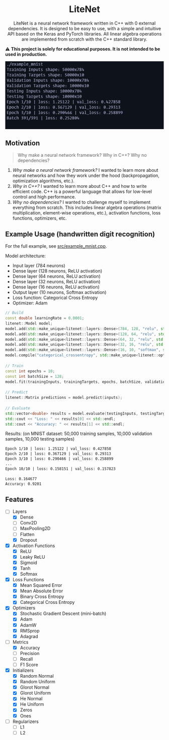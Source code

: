 <h1 align="center">LiteNet</h1>

<p align="center">LiteNet is a neural network framework written in C++ with 0 external dependencies. It is designed to be easy to use, with a simple and intuitive API based on the Keras    and PyTorch libraries. All linear algebra operations are implemented from scratch with the C++ standard library.</p>

⚠ **This project is solely for educational purposes. It is not intended to be used in production.**

![LiteNet Model Training](docs/training.gif)

## Motivation

> Why make a neural network framework? Why in C++? Why no dependencies?

1. _Why make a neural network framework?_ I wanted to learn more about neural networks and how they work under the hood (backpropagation, optimization algorithms, etc.).
2. _Why in C++?_ I wanted to learn more about C++ and how to write efficient code. C++ is a powerful language that allows for low-level control and high performance.
3. _Why no dependencies?_ I wanted to challenge myself to implement everything from scratch. This includes linear algebra operations (matrix multiplication, element-wise operations, etc.), activation functions, loss functions, optimizers, etc.

## Example Usage (handwritten digit recognition)

For the full example, see [src/example_mnist.cpp](src/example_mnist.cpp).

Model architecture:

- Input layer (784 neurons)
- Dense layer (128 neurons, ReLU activation)
- Dense layer (64 neurons, ReLU activation)
- Dense layer (32 neurons, ReLU activation)
- Dense layer (16 neurons, ReLU activation)
- Output layer (10 neurons, Softmax activation)
- Loss function: Categorical Cross Entropy
- Optimizer: Adam

```cpp
// Build
const double learningRate = 0.0001;
litenet::Model model;
model.add(std::make_unique<litenet::layers::Dense>(784, 128, "relu", std::make_unique<litenet::initializers::HeUniform>()));
model.add(std::make_unique<litenet::layers::Dense>(128, 64, "relu", std::make_unique<litenet::initializers::HeUniform>()));
model.add(std::make_unique<litenet::layers::Dense>(64, 32, "relu", std::make_unique<litenet::initializers::HeUniform>()));
model.add(std::make_unique<litenet::layers::Dense>(32, 16, "relu", std::make_unique<litenet::initializers::HeUniform>()));
model.add(std::make_unique<litenet::layers::Dense>(16, 10, "softmax", std::make_unique<litenet::initializers::GlorotUniform>()));
model.compile("categorical_crossentropy", std::make_unique<litenet::optimizers::Adam>(learningRate));

// Train
const int epochs = 10;
const int batchSize = 128;
model.fit(trainingInputs, trainingTargets, epochs, batchSize, validationInputs, validationTargets);

// Predict
litenet::Matrix predictions = model.predict(inputs);

// Evaluate
std::vector<double> results = model.evaluate(testingInputs, testingTargets);
std::cout << "Loss: " << results[0] << std::endl;
std::cout << "Accuracy: " << results[1] << std::endl;
```

Results: (on MNIST dataset: 50,000 training samples, 10,000 validation samples, 10,000 testing samples)

```
Epoch 1/10 | loss: 1.25122 | val_loss: 0.427858
Epoch 2/10 | loss: 0.367129 | val_loss: 0.29313
Epoch 3/10 | loss: 0.290466 | val_loss: 0.258899
...
Epoch 10/10 | loss: 0.158151 | val_loss: 0.157823

Loss: 0.164677
Accuracy: 0.9201
```

## Features

- [ ] Layers
  - [x] Dense
  - [ ] Conv2D
  - [ ] MaxPooling2D
  - [ ] Flatten
  - [x] Dropout
- [x] Activation Functions
  - [x] ReLU
  - [x] Leaky ReLU
  - [x] Sigmoid
  - [x] Tanh
  - [x] Softmax
- [x] Loss Functions
  - [x] Mean Squared Error
  - [x] Mean Absolute Error
  - [x] Binary Cross Entropy
  - [x] Categorical Cross Entropy
- [x] Optimizers
  - [x] Stochastic Gradient Descent (mini-batch)
  - [x] Adam
  - [x] AdamW
  - [x] RMSprop
  - [x] Adagrad
- [ ] Metrics
  - [x] Accuracy
  - [ ] Precision
  - [ ] Recall
  - [ ] F1 Score
- [x] Initializers
  - [x] Random Normal
  - [x] Random Uniform
  - [x] Glorot Normal
  - [x] Glorot Uniform
  - [x] He Normal
  - [x] He Uniform
  - [x] Zeros
  - [x] Ones
- [ ] Regularizers
  - [ ] L1
  - [ ] L2
